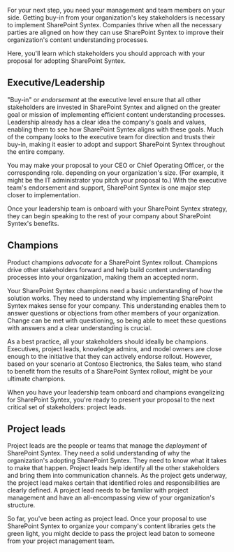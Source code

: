 For your next step, you need your management and team members on your side. Getting buy-in from your organization's key stakeholders is necessary to implement SharePoint Syntex. Companies thrive when all the necessary parties are aligned on how they can use SharePoint Syntex to improve their organization's content understanding processes.

Here, you'll learn which stakeholders you should approach with your proposal for adopting SharePoint Syntex.  

## Executive/Leadership

"Buy-in" or _endorsement_ at the executive level ensure that all other stakeholders are invested in SharePoint Syntex and aligned on the greater goal or mission of implementing efficient content understanding processes. Leadership already has a clear idea the company's goals and values, enabling them to see how SharePoint Syntex aligns with these goals. Much of the company looks to the executive team for direction and trusts their buy-in, making it easier to adopt and support SharePoint Syntex throughout the entire company.  

You may make your proposal to your CEO or Chief Operating Officer, or the corresponding role. depending on your organization's size. (For example, it might be the IT administrator you pitch your proposal to.) With the executive team's endorsement and support, SharePoint Syntex is one major step closer to implementation.

Once your leadership team is onboard with your SharePoint Syntex strategy, they can begin speaking to the rest of your company about SharePoint Syntex's benefits.

## Champions

Product champions _advocate_ for a SharePoint Syntex rollout. Champions drive other stakeholders forward and help build content understanding processes into your organization, making them an accepted norm.  

Your SharePoint Syntex champions need a basic understanding of how the solution works. They need to understand why implementing SharePoint Syntex makes sense for your company. This understanding enables them to answer questions or objections from other members of your organization. Change can be met with questioning, so being able to meet these questions with answers and a clear understanding is crucial.  

As a best practice, all your stakeholders should ideally be champions. Executives, project leads, knowledge admins, and model owners are close enough to the initiative that they can actively endorse rollout. However, based on your scenario at Contoso Electronics, the Sales team, who stand to benefit from the results of a SharePoint Syntex rollout, might be your ultimate champions.  

When you have your leadership team onboard and champions evangelizing for SharePoint Syntex, you're ready to present your proposal to the next critical set of stakeholders: project leads.

## Project leads

Project leads are the people or teams that manage the _deployment_ of SharePoint Syntex. They need a solid understanding of why the organization's adopting SharePoint Syntex. They need to know what it takes to make that happen. Project leads help identify all the other stakeholders and bring them into communication channels. As the project gets underway, the project lead makes certain that identified roles and responsibilities are clearly defined. A project lead needs to be familiar with project management and have an all-encompassing view of your organization's structure.

So far, you've been acting as project lead. Once your proposal to use SharePoint Syntex to organize your company's content libraries gets the green light, you might decide to pass the project lead baton to someone from your project management team.  
